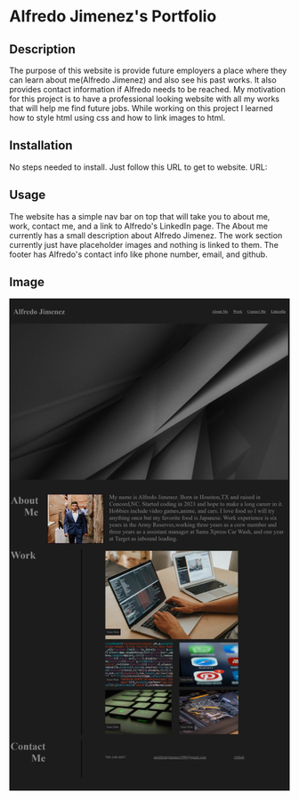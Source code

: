 # Alfredo Jimenez's Portfolio

## Description

The purpose of this website is provide future employers a place where they 
can learn about me(Alfredo Jimenez) and also see his past works. It also 
provides contact information if Alfredo needs to be reached. My motivation 
for this project is to have a professional looking website with all my works
that will help me find future jobs. While working on this project I learned 
how to style html using css and how to link images to html.

## Installation

No steps needed to install. Just follow this URL to get to website.
URL: 

## Usage

The website has a simple nav bar on top that will take you to about me, 
work, contact me, and a link to Alfredo's LinkedIn page. The About me 
currently has a small description about Alfredo Jimenez. The work section 
currently just have placeholder images and nothing is linked to them. The 
footer has Alfredo's contact info like phone number, email, and github.

## Image

![Portfolio](./assets/images/Portfolio.jpeg)